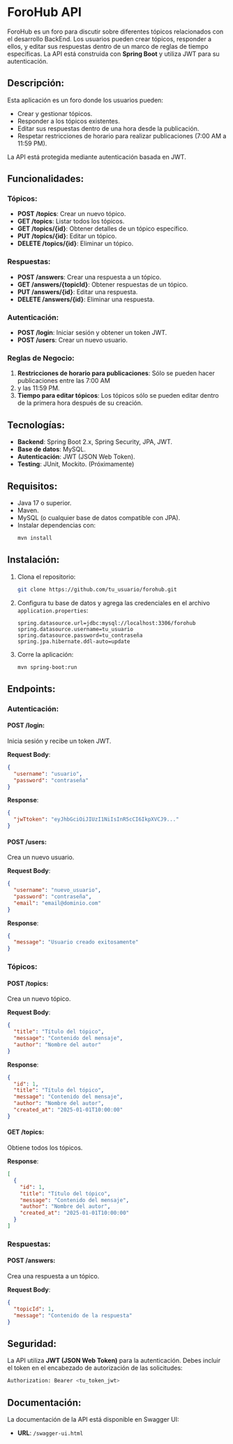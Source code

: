 # ForoHub API

ForoHub es un foro para discutir sobre diferentes tópicos relacionados con el desarrollo BackEnd.
Los usuarios pueden crear tópicos, responder a ellos, y editar sus respuestas dentro de un marco de 
reglas de tiempo específicas. La API está construida con **Spring Boot** 
y utiliza JWT para su autenticación.

## Descripción:

Esta aplicación es un foro donde los usuarios pueden:
- Crear y gestionar tópicos.
- Responder a los tópicos existentes.
- Editar sus respuestas dentro de una hora desde la publicación.
- Respetar restricciones de horario para realizar publicaciones (7:00 AM a 11:59 PM).

La API está protegida mediante autenticación basada en JWT.

## Funcionalidades:

### Tópicos:
- **POST /topics**: Crear un nuevo tópico.
- **GET /topics**: Listar todos los tópicos.
- **GET /topics/{id}**: Obtener detalles de un tópico específico.
- **PUT /topics/{id}**: Editar un tópico.
- **DELETE /topics/{id}**: Eliminar un tópico.

### Respuestas:
- **POST /answers**: Crear una respuesta a un tópico.
- **GET /answers/{topicId}**: Obtener respuestas de un tópico.
- **PUT /answers/{id}**: Editar una respuesta.
- **DELETE /answers/{id}**: Eliminar una respuesta.

### Autenticación:
- **POST /login**: Iniciar sesión y obtener un token JWT.
- **POST /users**: Crear un nuevo usuario.

### Reglas de Negocio:
1. **Restricciones de horario para publicaciones**: Sólo se pueden hacer publicaciones entre las 7:00 AM 
2. y las 11:59 PM.
2. **Tiempo para editar tópicos**: Los tópicos sólo se pueden editar dentro de la primera hora 
después de su creación.

## Tecnologías:

- **Backend**: Spring Boot 2.x, Spring Security, JPA, JWT.
- **Base de datos**: MySQL.
- **Autenticación**: JWT (JSON Web Token).
- **Testing**: JUnit, Mockito. (Próximamente)

## Requisitos:

- Java 17 o superior.
- Maven.
- MySQL (o cualquier base de datos compatible con JPA).
- Instalar dependencias con:
  ```bash
  mvn install
  ```

## Instalación:

1. Clona el repositorio:
   ```bash
   git clone https://github.com/tu_usuario/forohub.git
   ```

2. Configura tu base de datos y agrega las credenciales en el archivo `application.properties`:
   ```properties
   spring.datasource.url=jdbc:mysql://localhost:3306/forohub
   spring.datasource.username=tu_usuario
   spring.datasource.password=tu_contraseña
   spring.jpa.hibernate.ddl-auto=update
   ```

3. Corre la aplicación:
   ```bash
   mvn spring-boot:run
   ```

## Endpoints:

### Autenticación:

#### POST /login:
Inicia sesión y recibe un token JWT.

**Request Body**:
```json
{
  "username": "usuario",
  "password": "contraseña"
}
```

**Response**:
```json
{
  "jwTtoken": "eyJhbGciOiJIUzI1NiIsInR5cCI6IkpXVCJ9..."
}
```

#### POST /users:
Crea un nuevo usuario.

**Request Body**:
```json
{
  "username": "nuevo_usuario",
  "password": "contraseña",
  "email": "email@dominio.com"
}
```

**Response**:
```json
{
  "message": "Usuario creado exitosamente"
}
```

### Tópicos:

#### POST /topics:
Crea un nuevo tópico.

**Request Body**:
```json
{
  "title": "Título del tópico",
  "message": "Contenido del mensaje",
  "author": "Nombre del autor"
}
```

**Response**:
```json
{
  "id": 1,
  "title": "Título del tópico",
  "message": "Contenido del mensaje",
  "author": "Nombre del autor",
  "created_at": "2025-01-01T10:00:00"
}
```

#### GET /topics:
Obtiene todos los tópicos.

**Response**:
```json
[
  {
    "id": 1,
    "title": "Título del tópico",
    "message": "Contenido del mensaje",
    "author": "Nombre del autor",
    "created_at": "2025-01-01T10:00:00"
  }
]
```

### Respuestas:

#### POST /answers:
Crea una respuesta a un tópico.

**Request Body**:
```json
{
  "topicId": 1,
  "message": "Contenido de la respuesta"
}
```
## Seguridad:

La API utiliza **JWT (JSON Web Token)** para la autenticación. Debes incluir el token en el encabezado
de autorización de las solicitudes:

```bash
Authorization: Bearer <tu_token_jwt>
```

## Documentación:

La documentación de la API está disponible en Swagger UI:

- **URL**: `/swagger-ui.html`